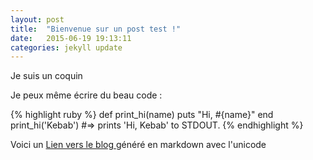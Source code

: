 ```yaml
---
layout: post
title:  "Bienvenue sur un post test !"
date:   2015-06-19 19:13:11
categories: jekyll update
---
```


Je suis un coquin

Je peux même écrire du beau code :

{% highlight ruby %}
def print_hi(name)
  puts "Hi, #{name}"
end
print_hi('Kebab')
#=> prints 'Hi, Kebab' to STDOUT.
{% endhighlight %}

Voici un  [Lien vers le blog ][root] généré en markdown avec l'unicode

[root]:      http://japanlovers.github.io
